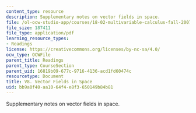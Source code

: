 ```yaml
---
content_type: resource
description: Supplementary notes on vector fields in space.
file: /ol-ocw-studio-app/courses/18-02-multivariable-calculus-fall-2007/bb9a0f40aa1064f4e8f3650149b84b81_vector_fields.pdf
file_size: 187411
file_type: application/pdf
learning_resource_types:
- Readings
license: https://creativecommons.org/licenses/by-nc-sa/4.0/
ocw_type: OCWFile
parent_title: Readings
parent_type: CourseSection
parent_uid: 16819b09-677c-9716-4136-acd1fd60474c
resourcetype: Document
title: V8. Vector Fields in Space
uid: bb9a0f40-aa10-64f4-e8f3-650149b84b81
---
```

Supplementary notes on vector fields in space.